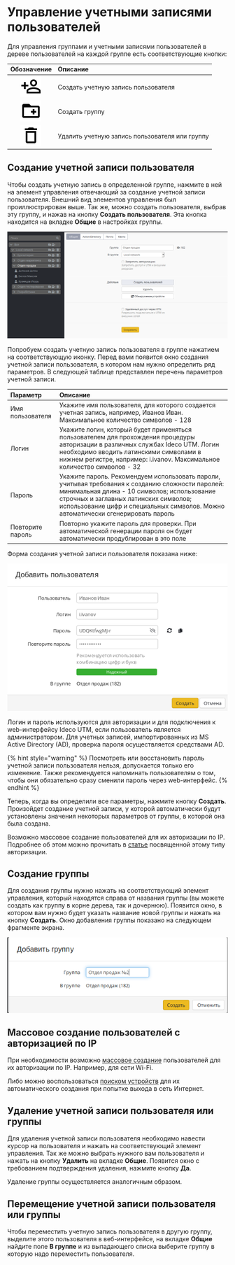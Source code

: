 # Управление учетными записями пользователей

Для управления группами и учетными записями пользователей в дереве пользователей на каждой группе есть соответствующие кнопки:

| Обозначение | Описание |
| :---: | :--- |
| ![mdiaccountplusoutline.svg](../.gitbook/assets/mdiaccountplusoutline.svg) | Создать учетную запись пользователя |
| ![mdifolderplusoutline.svg](../.gitbook/assets/mdifolderplusoutline.svg) | Создать группу |
| ![mdideleteoutline.svg](../.gitbook/assets/mdideleteoutline.svg) | Удалить учетную запись пользователя или группу |

## Создание учетной записи пользователя

Чтобы создать учетную запись в определенной группе, нажмите в ней на элемент управления отвечающий за создание учетной записи пользователя. Внешний вид элементов управления был проиллюстрирован выше. Так же, можно создать пользователя, выбрав эту группу, и нажав на кнопку **Создать пользователя**. Эта кнопка находится на вкладке **Общие** в настройках группы.

![](../.gitbook/assets/11436080.png)

Попробуем создать учетную запись пользователя в группе нажатием на соответствующую иконку. Перед вами появится окно создания учетной записи пользователя, в котором нам нужно определить ряд параметров. В следующей таблице представлен перечень параметров учетной записи.

| Параметр | Описание |
| :--- | :--- |
| Имя пользователя | Укажите имя пользователя, для которого создается учетная запись, например, Иванов Иван. Максимальное количество символов - 128 |
| Логин | Укажите логин, который будет применяться пользователем для прохождения процедуры авторизации в различных службах Ideco UTM. Логин необходимо вводить латинскими символами в нижнем регистре, например: i.ivanov. Максимальное количество символов - 32 |
| Пароль | Укажите пароль. Рекомендуем использовать пароли, учитывая требования к созданию сложности паролей: минимальная длина - 10 символов; использование строчных и заглавных латинских символов; использование цифр и специальных символов. Можно автоматически сгенерировать пароль |
| Повторите пароль | Повторно укажите пароль для проверки. При автоматической генерации пароля он будет автоматически продублирован в это поле |

Форма создания учетной записи пользователя показана ниже:

![](../.gitbook/assets/add-user-7-9-.png)

Логин и пароль используются для авторизации и для подключения к web-интерфейсу Ideco UTM, если пользователь является администратором. Для учетных записей, импортированных из MS Active Directory \(AD\), проверка пароля осуществляется средствами AD.

{% hint style="warning" %}
Посмотреть или восстановить пароль учетной записи пользователя нельзя, допускается только его изменение. Также рекомендуется напоминать пользователям о том, чтобы они обязательно сразу сменили пароль через web-интерфейс.
{% endhint %}

Теперь, когда вы определили все параметры, нажмите кнопку **Создать**. Произойдет создание учетной записи, у которой автоматически будут установлены значения некоторых параметров от группы, в которой она была создана.

Возможно массовое создание пользователей для их авторизации по IP. Подробнее об этом можно прочитать в [статье](../authorization-types/ip-authorization.md) посвященной этому типу авторизации.

## Создание группы

Для создания группы нужно нажать на соответствующий элемент управления, который находятся справа от названия группы \(вы можете создать как группу в корне дерева, так и дочернюю\). Появится окно, в котором вам нужно будет указать название новой группы и нажать на кнопку **Создать**. Окно добавления группы показано на следующем фрагменте экрана.

![](../.gitbook/assets/11436082.png)

## Массовое создание пользователей с авторизацией по IP

При необходимости возможно [массовое создание](../authorization-types/ip-authorization.md) пользователей для их авторизации по IP. Например, для сети Wi-Fi.

Либо можно воспользоваться [поиском устройств](../services/device-discovery.md) для их автоматического создания при попытке выхода в сеть Интернет.

## Удаление учетной записи пользователя или группы

Для удаления учетной записи пользователя необходимо навести курсор на пользователя и нажать на соответствующий элемент управления. Так же можно выбрать нужного вам пользователя и нажать на кнопку **Удалить** на вкладке **Общие**. Появится окно с требованием подтверждения удаления, нажмите кнопку **Да**.

Удаление группы осуществляется аналогичным образом.

## Перемещение учетной записи пользователя или группы

Чтобы переместить учетную запись пользователя в другую группу, выделите этого пользователя в веб-интерфейсе, на вкладке **Общие** найдите поле **В группе** и из выпадающего списка выберите группу в которую надо переместить пользователя.


